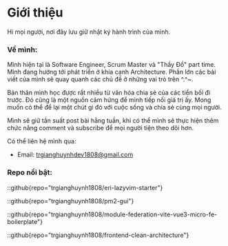 # Giới thiệu
Hi mọi người, nơi đây lưu giữ nhật ký hành trình của mình.

###  Về mình:
Mình hiện tại là Software Engineer, Scrum Master và "Thầy Đồ" part time. Mình đang hướng tới phát triển ở khía cạnh Architecture. Phần lớn các bài viết của mình sẽ quay quanh các chủ đề ở những vai trò trên ^.^~.

Bản thân mình học được rất nhiều từ văn hóa chia sẻ của các tiền bối đi trước. Đó cũng là một nguồn cảm hứng để mình tiếp nối giá trị ấy. Mong muốn có thể để lại một chút gì đó với cuộc sống và chia sẻ cùng mọi người.

Mình sẽ giữ tần suất post bài hằng tuần, khi có thể mình sẽ thực hiện thêm chức năng comment và subscribe để mọi người tiện theo dõi hơn.

Có thể liên hệ mình qua:
* Email: trgianghuynhdev1808@gmail.com

### Repo nổi bật:
::github{repo="trgianghuynh1808/eri-lazyvim-starter"}

::github{repo="trgianghuynh1808/pm2-gui"}

::github{repo="trgianghuynh1808/module-federation-vite-vue3-micro-fe-boilerplate"}


::github{repo="trgianghuynh1808/frontend-clean-architecture"}
